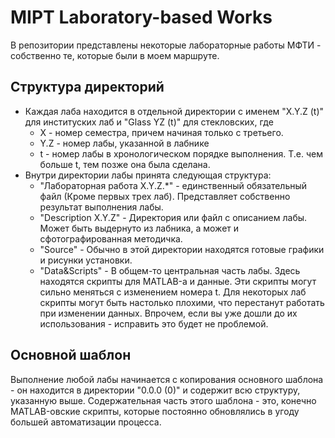 # MIPT Laboratory-based Works
В репозитории представлены некоторые лабораторные работы МФТИ - собственно те, которые были в моем маршруте.
## Структура директорий
- Каждая лаба находится в отдельной директории с именем "X.Y.Z (t)" для институских лаб и "Glass YZ (t)" для стекловских, где
  - X - номер семестра, причем начиная только с третьего.
  - Y.Z - номер лабы, указанной в лабнике
  - t - номер лабы в хронологическом порядке выполнения. Т.е. чем больше t, тем позже она была сделана.
- Внутри директории лабы принята следующая структура:
  - "Лабораторная работа X.Y.Z.*" - единственный обязательный файл (Кроме первых трех лаб). Представляет собственно результат выполнения лабы.
  - "Description X.Y.Z" - Директория или файл с описанием лабы. Может быть выдернуто из лабника, а может и сфотографированная методичка.
  - "Source" - Обычно в этой директории находятся готовые графики и рисунки установки.
  - "Data&Scripts" - В общем-то центральная часть лабы. Здесь находятся скрипты для MATLAB-а и данные. Эти скрипты могут сильно меняться с изменением номера t. Для некоторых лаб скрипты могут быть настолько плохими, что перестанут работать при изменении данных. Впрочем, если вы уже дошли до их использования - исправить это будет не проблемой.

## Основной шаблон
Выполнение любой лабы начинается с копирования основного шаблона - он находится в директории "0.0.0 (0)" и содержит всю структуру, указанную выше. Содержательная часть этого шаблона - это, конечно MATLAB-овские скрипты, которые постоянно обновлялись в угоду большей автоматизации процесса.
